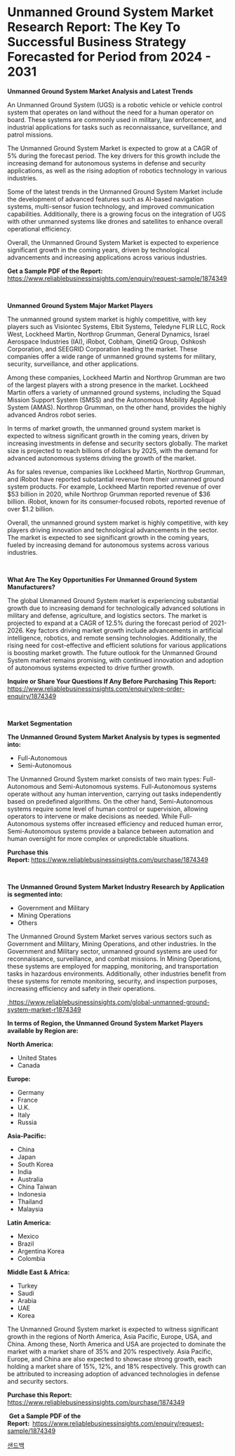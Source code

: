 <p><h1>Unmanned Ground System Market Research Report: The Key To Successful Business Strategy Forecasted for Period from 2024 - 2031</h1></p><p><strong>Unmanned Ground System Market Analysis and Latest Trends</strong></p>
<p><p>An Unmanned Ground System (UGS) is a robotic vehicle or vehicle control system that operates on land without the need for a human operator on board. These systems are commonly used in military, law enforcement, and industrial applications for tasks such as reconnaissance, surveillance, and patrol missions.</p><p>The Unmanned Ground System Market is expected to grow at a CAGR of 5% during the forecast period. The key drivers for this growth include the increasing demand for autonomous systems in defense and security applications, as well as the rising adoption of robotics technology in various industries.</p><p>Some of the latest trends in the Unmanned Ground System Market include the development of advanced features such as AI-based navigation systems, multi-sensor fusion technology, and improved communication capabilities. Additionally, there is a growing focus on the integration of UGS with other unmanned systems like drones and satellites to enhance overall operational efficiency.</p><p>Overall, the Unmanned Ground System Market is expected to experience significant growth in the coming years, driven by technological advancements and increasing applications across various industries.</p></p>
<p><strong>Get a Sample PDF of the Report:&nbsp;</strong> <a href="https://www.reliablebusinessinsights.com/enquiry/request-sample/1874349">https://www.reliablebusinessinsights.com/enquiry/request-sample/1874349</a></p>
<p>&nbsp;</p>
<p><strong>Unmanned Ground System Major Market Players</strong></p>
<p><p>The unmanned ground system market is highly competitive, with key players such as Visiontec Systems, Elbit Systems, Teledyne FLIR LLC, Rock West, Lockheed Martin, Northrop Grumman, General Dynamics, Israel Aerospace Industries (IAI), iRobot, Cobham, QinetiQ Group, Oshkosh Corporation, and SEEGRID Corporation leading the market. These companies offer a wide range of unmanned ground systems for military, security, surveillance, and other applications.</p><p>Among these companies, Lockheed Martin and Northrop Grumman are two of the largest players with a strong presence in the market. Lockheed Martin offers a variety of unmanned ground systems, including the Squad Mission Support System (SMSS) and the Autonomous Mobility Appliqué System (AMAS). Northrop Grumman, on the other hand, provides the highly advanced Andros robot series.</p><p>In terms of market growth, the unmanned ground system market is expected to witness significant growth in the coming years, driven by increasing investments in defense and security sectors globally. The market size is projected to reach billions of dollars by 2025, with the demand for advanced autonomous systems driving the growth of the market.</p><p>As for sales revenue, companies like Lockheed Martin, Northrop Grumman, and iRobot have reported substantial revenue from their unmanned ground system products. For example, Lockheed Martin reported revenue of over $53 billion in 2020, while Northrop Grumman reported revenue of $36 billion. iRobot, known for its consumer-focused robots, reported revenue of over $1.2 billion.</p><p>Overall, the unmanned ground system market is highly competitive, with key players driving innovation and technological advancements in the sector. The market is expected to see significant growth in the coming years, fueled by increasing demand for autonomous systems across various industries.</p></p>
<p>&nbsp;</p>
<p><strong>What Are The Key Opportunities For Unmanned Ground System Manufacturers?</strong></p>
<p><p>The global Unmanned Ground System market is experiencing substantial growth due to increasing demand for technologically advanced solutions in military and defense, agriculture, and logistics sectors. The market is projected to expand at a CAGR of 12.5% during the forecast period of 2021-2026. Key factors driving market growth include advancements in artificial intelligence, robotics, and remote sensing technologies. Additionally, the rising need for cost-effective and efficient solutions for various applications is boosting market growth. The future outlook for the Unmanned Ground System market remains promising, with continued innovation and adoption of autonomous systems expected to drive further growth.</p></p>
<p><strong>Inquire or Share Your Questions If Any Before Purchasing This Report:</strong> <a href="https://www.reliablebusinessinsights.com/enquiry/pre-order-enquiry/1874349">https://www.reliablebusinessinsights.com/enquiry/pre-order-enquiry/1874349</a></p>
<p>&nbsp;</p>
<p><strong>Market Segmentation</strong></p>
<p><strong>The Unmanned Ground System Market Analysis by types is segmented into:</strong></p>
<p><ul><li>Full-Autonomous</li><li>Semi-Autonomous</li></ul></p>
<p><p>The Unmanned Ground System market consists of two main types: Full-Autonomous and Semi-Autonomous systems. Full-Autonomous systems operate without any human intervention, carrying out tasks independently based on predefined algorithms. On the other hand, Semi-Autonomous systems require some level of human control or supervision, allowing operators to intervene or make decisions as needed. While Full-Autonomous systems offer increased efficiency and reduced human error, Semi-Autonomous systems provide a balance between automation and human oversight for more complex or unpredictable situations.</p></p>
<p><strong>Purchase this Report:&nbsp;</strong><a href="https://www.reliablebusinessinsights.com/purchase/1874349">https://www.reliablebusinessinsights.com/purchase/1874349</a></p>
<p>&nbsp;</p>
<p><strong>The Unmanned Ground System Market Industry Research by Application is segmented into:</strong></p>
<p><ul><li>Government and Military</li><li>Mining Operations</li><li>Others</li></ul></p>
<p><p>The Unmanned Ground System Market serves various sectors such as Government and Military, Mining Operations, and other industries. In the Government and Military sector, unmanned ground systems are used for reconnaissance, surveillance, and combat missions. In Mining Operations, these systems are employed for mapping, monitoring, and transportation tasks in hazardous environments. Additionally, other industries benefit from these systems for remote monitoring, security, and inspection purposes, increasing efficiency and safety in their operations.</p></p>
<p><a href="https://www.reliablebusinessinsights.com/global-unmanned-ground-system-market-r1874349">&nbsp;https://www.reliablebusinessinsights.com/global-unmanned-ground-system-market-r1874349</a></p>
<p><strong>In terms of Region, the Unmanned Ground System Market Players available by Region are:</strong></p>
<p>
    <p> <strong> North America: </strong>
        <ul>
            <li>United States</li>
            <li>Canada</li>
        </ul>
        </p> 
    <p> <strong> Europe: </strong>
        <ul>
            <li>Germany</li>
            <li>France</li>
            <li>U.K.</li>
            <li>Italy</li>
            <li>Russia</li>
        </ul>
        </p> 
    <p> <strong> Asia-Pacific: </strong>
        <ul>
            <li>China</li>
            <li>Japan</li>
            <li>South Korea</li>
            <li>India</li>
            <li>Australia</li>
            <li>China Taiwan</li>
            <li>Indonesia</li>
            <li>Thailand</li>
            <li>Malaysia</li>
        </ul>
        </p> 
    <p> <strong> Latin America: </strong>
        <ul>
            <li>Mexico</li>
            <li>Brazil</li>
            <li>Argentina Korea</li>
            <li>Colombia</li>
        </ul>
        </p> 
    <p> <strong> Middle East & Africa: </strong>
        <ul>
            <li>Turkey</li>
            <li>Saudi</li>
            <li>Arabia</li>
            <li>UAE</li>
            <li>Korea</li>
        </ul>
    </p>
    </p>
<p><p>The Unmanned Ground System market is expected to witness significant growth in the regions of North America, Asia Pacific, Europe, USA, and China. Among these, North America and USA are projected to dominate the market with a market share of 35% and 20% respectively. Asia Pacific, Europe, and China are also expected to showcase strong growth, each holding a market share of 15%, 12%, and 18% respectively. This growth can be attributed to increasing adoption of advanced technologies in defense and security sectors.</p></p>
<p><strong>Purchase this Report: </strong><a href="https://www.reliablebusinessinsights.com/purchase/1874349">https://www.reliablebusinessinsights.com/purchase/1874349</a></p>
<p>&nbsp;<strong>Get a Sample PDF of the Report:&nbsp;&nbsp;</strong><a href="https://www.reliablebusinessinsights.com/enquiry/request-sample/1874349">https://www.reliablebusinessinsights.com/enquiry/request-sample/1874349</a></p>
<p><strong></strong></p>
<p><p><a href="https://github.com/laholand/Market-Research-Report-List-5/blob/main/198244748044.md">샌드백</a></p></p>